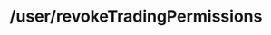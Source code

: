 ---
layout: page
title: /user/revokeTradingPermissions
parent: Users
grand_parent: API Operations
permalink: /all-ops/user/revoketradingpermissions
op: true
---